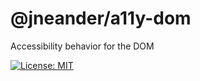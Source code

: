 # @jneander/a11y-dom

Accessibility behavior for the DOM

[![License: MIT][license-badge]][license-url]

[license-badge]: https://img.shields.io/badge/License-MIT-yellow.svg?style=flat-square
[license-url]: https://github.com/jneander/a11y-dom/blob/master/LICENSE
